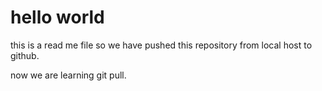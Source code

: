 # hello world
 this is a read me file 
so we have pushed this repository from local host to github.

now we are learning git pull.
